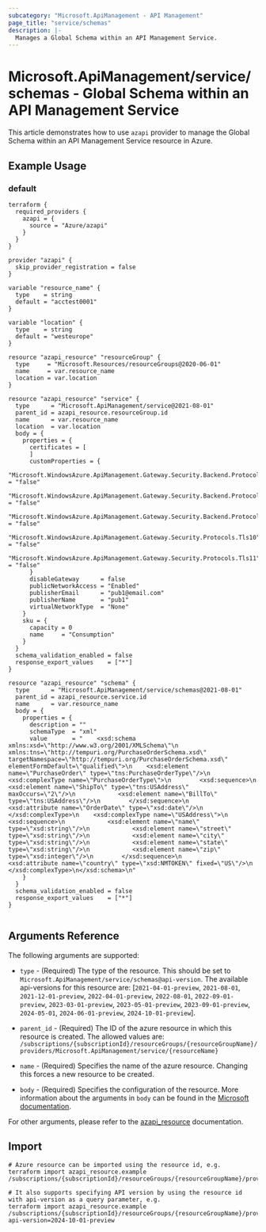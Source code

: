 ```yaml
---
subcategory: "Microsoft.ApiManagement - API Management"
page_title: "service/schemas"
description: |-
  Manages a Global Schema within an API Management Service.
---
```


# Microsoft.ApiManagement/service/schemas - Global Schema within an API Management Service

This article demonstrates how to use `azapi` provider to manage the Global Schema within an API Management Service resource in Azure.

## Example Usage

### default

```hcl
terraform {
  required_providers {
    azapi = {
      source = "Azure/azapi"
    }
  }
}

provider "azapi" {
  skip_provider_registration = false
}

variable "resource_name" {
  type    = string
  default = "acctest0001"
}

variable "location" {
  type    = string
  default = "westeurope"
}

resource "azapi_resource" "resourceGroup" {
  type     = "Microsoft.Resources/resourceGroups@2020-06-01"
  name     = var.resource_name
  location = var.location
}

resource "azapi_resource" "service" {
  type      = "Microsoft.ApiManagement/service@2021-08-01"
  parent_id = azapi_resource.resourceGroup.id
  name      = var.resource_name
  location  = var.location
  body = {
    properties = {
      certificates = [
      ]
      customProperties = {
        "Microsoft.WindowsAzure.ApiManagement.Gateway.Security.Backend.Protocols.Ssl30" = "false"
        "Microsoft.WindowsAzure.ApiManagement.Gateway.Security.Backend.Protocols.Tls10" = "false"
        "Microsoft.WindowsAzure.ApiManagement.Gateway.Security.Backend.Protocols.Tls11" = "false"
        "Microsoft.WindowsAzure.ApiManagement.Gateway.Security.Protocols.Tls10"         = "false"
        "Microsoft.WindowsAzure.ApiManagement.Gateway.Security.Protocols.Tls11"         = "false"
      }
      disableGateway      = false
      publicNetworkAccess = "Enabled"
      publisherEmail      = "pub1@email.com"
      publisherName       = "pub1"
      virtualNetworkType  = "None"
    }
    sku = {
      capacity = 0
      name     = "Consumption"
    }
  }
  schema_validation_enabled = false
  response_export_values    = ["*"]
}

resource "azapi_resource" "schema" {
  type      = "Microsoft.ApiManagement/service/schemas@2021-08-01"
  parent_id = azapi_resource.service.id
  name      = var.resource_name
  body = {
    properties = {
      description = ""
      schemaType  = "xml"
      value       = "    <xsd:schema xmlns:xsd=\"http://www.w3.org/2001/XMLSchema\"\n    xmlns:tns=\"http://tempuri.org/PurchaseOrderSchema.xsd\" targetNamespace=\"http://tempuri.org/PurchaseOrderSchema.xsd\" elementFormDefault=\"qualified\">\n    <xsd:element name=\"PurchaseOrder\" type=\"tns:PurchaseOrderType\"/>\n    <xsd:complexType name=\"PurchaseOrderType\">\n        <xsd:sequence>\n            <xsd:element name=\"ShipTo\" type=\"tns:USAddress\" maxOccurs=\"2\"/>\n            <xsd:element name=\"BillTo\" type=\"tns:USAddress\"/>\n        </xsd:sequence>\n        <xsd:attribute name=\"OrderDate\" type=\"xsd:date\"/>\n    </xsd:complexType>\n    <xsd:complexType name=\"USAddress\">\n        <xsd:sequence>\n            <xsd:element name=\"name\" type=\"xsd:string\"/>\n            <xsd:element name=\"street\" type=\"xsd:string\"/>\n            <xsd:element name=\"city\" type=\"xsd:string\"/>\n            <xsd:element name=\"state\" type=\"xsd:string\"/>\n            <xsd:element name=\"zip\" type=\"xsd:integer\"/>\n        </xsd:sequence>\n        <xsd:attribute name=\"country\" type=\"xsd:NMTOKEN\" fixed=\"US\"/>\n    </xsd:complexType>\n</xsd:schema>\n"
    }
  }
  schema_validation_enabled = false
  response_export_values    = ["*"]
}


```



## Arguments Reference

The following arguments are supported:

* `type` - (Required) The type of the resource. This should be set to `Microsoft.ApiManagement/service/schemas@api-version`. The available api-versions for this resource are: [`2021-04-01-preview`, `2021-08-01`, `2021-12-01-preview`, `2022-04-01-preview`, `2022-08-01`, `2022-09-01-preview`, `2023-03-01-preview`, `2023-05-01-preview`, `2023-09-01-preview`, `2024-05-01`, `2024-06-01-preview`, `2024-10-01-preview`].

* `parent_id` - (Required) The ID of the azure resource in which this resource is created. The allowed values are:  
  `/subscriptions/{subscriptionId}/resourceGroups/{resourceGroupName}/providers/Microsoft.ApiManagement/service/{resourceName}`

* `name` - (Required) Specifies the name of the azure resource. Changing this forces a new resource to be created.

* `body` - (Required) Specifies the configuration of the resource. More information about the arguments in `body` can be found in the [Microsoft documentation](https://learn.microsoft.com/en-us/azure/templates/Microsoft.ApiManagement/service/schemas?pivots=deployment-language-terraform).

For other arguments, please refer to the [azapi_resource](https://registry.terraform.io/providers/Azure/azapi/latest/docs/resources/resource) documentation.

## Import

 ```shell
 # Azure resource can be imported using the resource id, e.g.
 terraform import azapi_resource.example /subscriptions/{subscriptionId}/resourceGroups/{resourceGroupName}/providers/Microsoft.ApiManagement/service/{resourceName}/schemas/{resourceName}
 
 # It also supports specifying API version by using the resource id with api-version as a query parameter, e.g.
 terraform import azapi_resource.example /subscriptions/{subscriptionId}/resourceGroups/{resourceGroupName}/providers/Microsoft.ApiManagement/service/{resourceName}/schemas/{resourceName}?api-version=2024-10-01-preview
 ```
